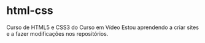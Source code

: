 # html-css
 Curso de HTML5 e CSS3 do Curso em Vídeo
 Estou aprendendo a criar sites e a fazer modificações nos repositórios.